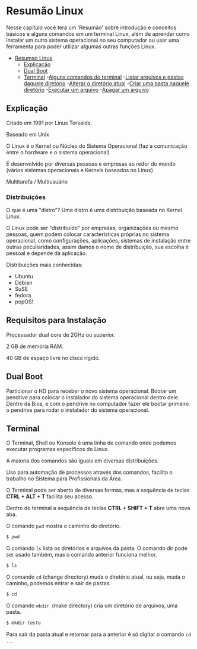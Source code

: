 # Resumão Linux

Nesse capítulo você terá um 'Resumão' sobre introdução e conceitos básicos e alguns comandos em um terminal Linux, além de aprender como instalar um outro sistema operacional no seu computador ou usar uma ferramenta para poder utilizar algumas outras funções Linux.

- [Resumao Linux]()
    - [Explicação](#explicação)
    - [Dual Boot](#dual-boot)
    - [Terminal](#terminal)
        -[Alguns comandos do terminal]()
            -[Listar arquivos e pastas daquele diretório](#listar-arquivos-e-pastas-daquele-diretório)
            -[Alterar o diretório atual](#alterar-o-diretório-atual)
            -[Criar uma pasta naquele diretório](#criar-uma-pasta-naquele-diretório)
            -[Executar um arquivo](#executar-um-arquivo)
            -[Apagar um arquivo](#apagar-um-arquivo)

## Explicação

Criado em 1991 por Linus Torvalds.

Baseado em Unix

O Linux é o Kernel ou Núcleo do Sistema Operacional (faz a comunicação entre o hardware e o sistema operacional)

É desenvolvido por diversas pessoas e empresas ao redor do mundo (vários sistemas operacionais e Kernels baseados no Linux)

Multitarefa / Multiusuário

### Distribuições

O que é uma "distro"? Uma distro é uma distribuição baseada no Kernel Linux.

O Linux pode ser "distribuído" por empresas, organizações ou mesmo pessoas, quem podem colocar características próprias no sistema operacional, como configurações, aplicações, sistemas de instalação entre outras peculiaridades, assim damos o nome de distribuição, sua escolha é pessoal e depende da aplicação.

Distribuições mais conhecidas:

 - Ubuntu
 - Debian
 - SuSE
 - fedora
 - popOS!

## Requisitos para Instalação

Processador dual core de 2GHz ou superior.

2 GB de memória RAM.

40 GB de espaço livre no disco rígido.

## Dual Boot

Particionar o HD para receber o novo sistema operacional.
Bootar um pendrive para colocar o instalador do sistema operacional dentro dele.
Dentro da Bios, e com o pendrive no computador fazer ele bootar primeiro o pendrive para rodar o instalador do sistema operacional. 

## Terminal

O Terminal, Shell ou Konsole é uma linha de comando onde podemos executar programas específicos do Linux.

A maioria dos comandos são iguais em diversas distribuições.

Uso para automação de processos através dos comandos, facilita o trabalho no Sistema para Profissionais da Área.

O Terminal pode ser aberto de diversas formas, mas a sequência de teclas **CTRL + ALT + T** facilita seu acesso.

Dentro do terminal a sequência de teclas **CTRL + SHIFT + T** abre uma nova aba.

O comando `pwd` mostra o caminho do diretório.

```bash
$ pwd
```

O comando `ls` lista os diretórios e arquivos da pasta. O comando dir pode ser usado também, mas o comando anterior funciona melhor.

```bash
$ ls
```

O comando `cd` (change directory) muda o diretório atual, ou seja, muda o caminho, podemos entrar e sair de pastas.

```bash
$ cd
```
O comando `mkdir `(make directory) cria um diretório de arquivos, uma pasta.

```bash
$ mkdir teste
```

Para sair da pasta atual e retornar para a anterior é só digitar o comando `cd ..`.